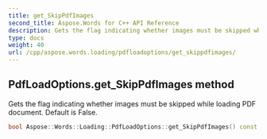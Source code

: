 ```yaml
---
title: get_SkipPdfImages
second_title: Aspose.Words for C++ API Reference
description: Gets the flag indicating whether images must be skipped while loading PDF document. Default is False. 
type: docs
weight: 40
url: /cpp/aspose.words.loading/pdfloadoptions/get_skippdfimages/
---
```

## PdfLoadOptions.get_SkipPdfImages method


Gets the flag indicating whether images must be skipped while loading PDF document. Default is False.

```cpp
bool Aspose::Words::Loading::PdfLoadOptions::get_SkipPdfImages() const
```

